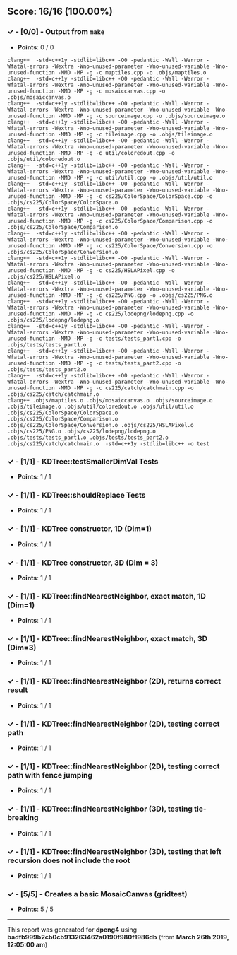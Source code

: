 


## Score: 16/16 (100.00%)


### ✓ - [0/0] - Output from `make`

- **Points**: 0 / 0


```
clang++  -std=c++1y -stdlib=libc++ -O0 -pedantic -Wall -Werror -Wfatal-errors -Wextra -Wno-unused-parameter -Wno-unused-variable -Wno-unused-function -MMD -MP -g -c maptiles.cpp -o .objs/maptiles.o
clang++  -std=c++1y -stdlib=libc++ -O0 -pedantic -Wall -Werror -Wfatal-errors -Wextra -Wno-unused-parameter -Wno-unused-variable -Wno-unused-function -MMD -MP -g -c mosaiccanvas.cpp -o .objs/mosaiccanvas.o
clang++  -std=c++1y -stdlib=libc++ -O0 -pedantic -Wall -Werror -Wfatal-errors -Wextra -Wno-unused-parameter -Wno-unused-variable -Wno-unused-function -MMD -MP -g -c sourceimage.cpp -o .objs/sourceimage.o
clang++  -std=c++1y -stdlib=libc++ -O0 -pedantic -Wall -Werror -Wfatal-errors -Wextra -Wno-unused-parameter -Wno-unused-variable -Wno-unused-function -MMD -MP -g -c tileimage.cpp -o .objs/tileimage.o
clang++  -std=c++1y -stdlib=libc++ -O0 -pedantic -Wall -Werror -Wfatal-errors -Wextra -Wno-unused-parameter -Wno-unused-variable -Wno-unused-function -MMD -MP -g -c util/coloredout.cpp -o .objs/util/coloredout.o
clang++  -std=c++1y -stdlib=libc++ -O0 -pedantic -Wall -Werror -Wfatal-errors -Wextra -Wno-unused-parameter -Wno-unused-variable -Wno-unused-function -MMD -MP -g -c util/util.cpp -o .objs/util/util.o
clang++  -std=c++1y -stdlib=libc++ -O0 -pedantic -Wall -Werror -Wfatal-errors -Wextra -Wno-unused-parameter -Wno-unused-variable -Wno-unused-function -MMD -MP -g -c cs225/ColorSpace/ColorSpace.cpp -o .objs/cs225/ColorSpace/ColorSpace.o
clang++  -std=c++1y -stdlib=libc++ -O0 -pedantic -Wall -Werror -Wfatal-errors -Wextra -Wno-unused-parameter -Wno-unused-variable -Wno-unused-function -MMD -MP -g -c cs225/ColorSpace/Comparison.cpp -o .objs/cs225/ColorSpace/Comparison.o
clang++  -std=c++1y -stdlib=libc++ -O0 -pedantic -Wall -Werror -Wfatal-errors -Wextra -Wno-unused-parameter -Wno-unused-variable -Wno-unused-function -MMD -MP -g -c cs225/ColorSpace/Conversion.cpp -o .objs/cs225/ColorSpace/Conversion.o
clang++  -std=c++1y -stdlib=libc++ -O0 -pedantic -Wall -Werror -Wfatal-errors -Wextra -Wno-unused-parameter -Wno-unused-variable -Wno-unused-function -MMD -MP -g -c cs225/HSLAPixel.cpp -o .objs/cs225/HSLAPixel.o
clang++  -std=c++1y -stdlib=libc++ -O0 -pedantic -Wall -Werror -Wfatal-errors -Wextra -Wno-unused-parameter -Wno-unused-variable -Wno-unused-function -MMD -MP -g -c cs225/PNG.cpp -o .objs/cs225/PNG.o
clang++  -std=c++1y -stdlib=libc++ -O0 -pedantic -Wall -Werror -Wfatal-errors -Wextra -Wno-unused-parameter -Wno-unused-variable -Wno-unused-function -MMD -MP -g -c cs225/lodepng/lodepng.cpp -o .objs/cs225/lodepng/lodepng.o
clang++  -std=c++1y -stdlib=libc++ -O0 -pedantic -Wall -Werror -Wfatal-errors -Wextra -Wno-unused-parameter -Wno-unused-variable -Wno-unused-function -MMD -MP -g -c tests/tests_part1.cpp -o .objs/tests/tests_part1.o
clang++  -std=c++1y -stdlib=libc++ -O0 -pedantic -Wall -Werror -Wfatal-errors -Wextra -Wno-unused-parameter -Wno-unused-variable -Wno-unused-function -MMD -MP -g -c tests/tests_part2.cpp -o .objs/tests/tests_part2.o
clang++  -std=c++1y -stdlib=libc++ -O0 -pedantic -Wall -Werror -Wfatal-errors -Wextra -Wno-unused-parameter -Wno-unused-variable -Wno-unused-function -MMD -MP -g -c cs225/catch/catchmain.cpp -o .objs/cs225/catch/catchmain.o
clang++ .objs/maptiles.o .objs/mosaiccanvas.o .objs/sourceimage.o .objs/tileimage.o .objs/util/coloredout.o .objs/util/util.o .objs/cs225/ColorSpace/ColorSpace.o .objs/cs225/ColorSpace/Comparison.o .objs/cs225/ColorSpace/Conversion.o .objs/cs225/HSLAPixel.o .objs/cs225/PNG.o .objs/cs225/lodepng/lodepng.o .objs/tests/tests_part1.o .objs/tests/tests_part2.o .objs/cs225/catch/catchmain.o  -std=c++1y -stdlib=libc++ -o test

```


### ✓ - [1/1] - KDTree::testSmallerDimVal Tests

- **Points**: 1 / 1





### ✓ - [1/1] - KDTree::shouldReplace Tests

- **Points**: 1 / 1





### ✓ - [1/1] - KDTree constructor\, 1D (Dim=1)

- **Points**: 1 / 1





### ✓ - [1/1] - KDTree constructor\, 3D (Dim = 3)

- **Points**: 1 / 1





### ✓ - [1/1] - KDTree::findNearestNeighbor\, exact match\, 1D (Dim=1)

- **Points**: 1 / 1





### ✓ - [1/1] - KDTree::findNearestNeighbor\, exact match\, 3D (Dim=3)

- **Points**: 1 / 1





### ✓ - [1/1] - KDTree::findNearestNeighbor (2D)\, returns correct result

- **Points**: 1 / 1





### ✓ - [1/1] - KDTree::findNearestNeighbor (2D)\, testing correct path

- **Points**: 1 / 1





### ✓ - [1/1] - KDTree::findNearestNeighbor (2D)\, testing correct path with fence jumping

- **Points**: 1 / 1





### ✓ - [1/1] - KDTree::findNearestNeighbor (3D)\, testing tie-breaking

- **Points**: 1 / 1





### ✓ - [1/1] - KDTree::findNearestNeighbor (3D)\, testing that left recursion does not include the root

- **Points**: 1 / 1





### ✓ - [5/5] - Creates a basic MosaicCanvas (gridtest)

- **Points**: 5 / 5





---

This report was generated for **dpeng4** using **badfb999b2cb0cb913263462a0190f980f1986db** (from **March 26th 2019, 12:05:00 am**)
